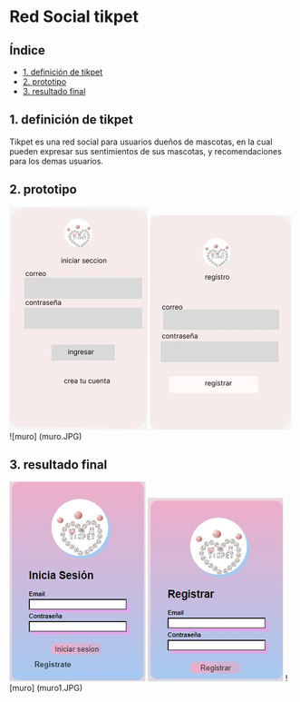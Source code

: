 # Red Social  tikpet

## Índice

* [1. definición de tikpet ](#1-definición-de-tikpet)
* [2. prototipo](#2-prototipo)
* [3. resultado final](#3-resultado-final)

## 1. definición de tikpet 
Tikpet es una red social  para usuarios  dueños de mascotas, en la cual pueden  expresar sus sentimientos de  sus mascotas,  y recomendaciones para los demas usuarios.

## 2. prototipo
![inicio sesión](inicio-sesión.JPG)
![registro](registro.JPG)
![muro] (muro.JPG)


## 3.  resultado final
![inicio sesión](inicio-sesión1.JPG)
![registro](registro1.JPG)
![muro] (muro1.JPG)

 

